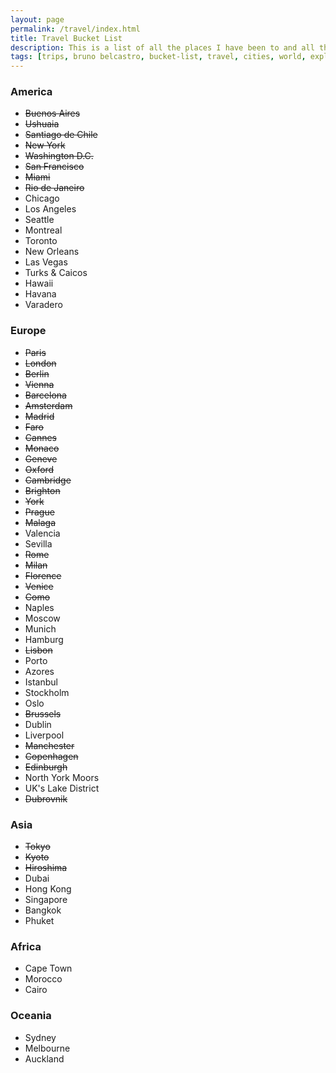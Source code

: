 ```yaml
---
layout: page
permalink: /travel/index.html
title: Travel Bucket List
description: This is a list of all the places I have been to and all the places I want to visit.
tags: [trips, bruno belcastro, bucket-list, travel, cities, world, explore]
---
```


### America

* ~~Buenos Aires~~
* ~~Ushuaia~~
* ~~Santiago de Chile~~
* ~~New York~~
* ~~Washington D.C.~~
* ~~San Francisco~~
* ~~Miami~~
* ~~Rio de Janeiro~~
* Chicago
* Los Angeles
* Seattle
* Montreal
* Toronto
* New Orleans
* Las Vegas
* Turks & Caicos
* Hawaii
* Havana
* Varadero

### Europe

* ~~Paris~~
* ~~London~~
* ~~Berlin~~
* ~~Vienna~~
* ~~Barcelona~~
* ~~Amsterdam~~
* ~~Madrid~~
* ~~Faro~~
* ~~Cannes~~
* ~~Monaco~~
* ~~Geneve~~
* ~~Oxford~~
* ~~Cambridge~~
* ~~Brighton~~
* ~~York~~
* ~~Prague~~
* ~~Malaga~~
* Valencia
* Sevilla
* ~~Rome~~
* ~~Milan~~
* ~~Florence~~
* ~~Venice~~
* ~~Como~~
* Naples
* Moscow
* Munich
* Hamburg
* ~~Lisbon~~
* Porto
* Azores
* Istanbul
* Stockholm
* Oslo
* ~~Brussels~~
* Dublin
* Liverpool
* ~~Manchester~~
* ~~Copenhagen~~
* ~~Edinburgh~~
* North York Moors
* UK's Lake District
* ~~Dubrovnik~~

### Asia

* ~~Tokyo~~
* ~~Kyoto~~
* ~~Hiroshima~~
* Dubai
* Hong Kong
* Singapore
* Bangkok
* Phuket

### Africa

* Cape Town
* Morocco
* Cairo

### Oceania

* Sydney
* Melbourne
* Auckland